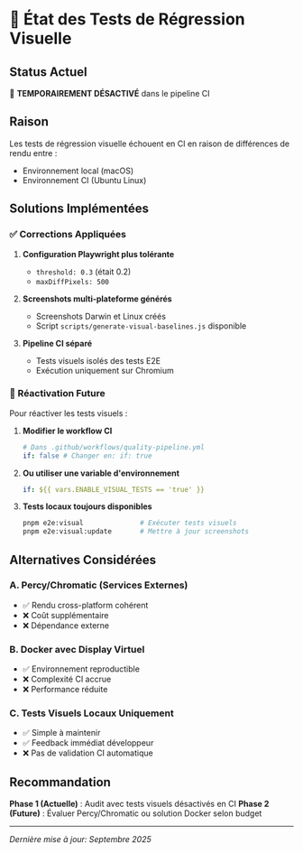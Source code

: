 # 📸 État des Tests de Régression Visuelle

## Status Actuel
🔴 **TEMPORAIREMENT DÉSACTIVÉ** dans le pipeline CI

## Raison
Les tests de régression visuelle échouent en CI en raison de différences de rendu entre :
- Environnement local (macOS)  
- Environnement CI (Ubuntu Linux)

## Solutions Implémentées

### ✅ Corrections Appliquées
1. **Configuration Playwright plus tolérante** 
   - `threshold: 0.3` (était 0.2)
   - `maxDiffPixels: 500`

2. **Screenshots multi-plateforme générés**
   - Screenshots Darwin et Linux créés
   - Script `scripts/generate-visual-baselines.js` disponible

3. **Pipeline CI séparé**
   - Tests visuels isolés des tests E2E
   - Exécution uniquement sur Chromium

### 🔄 Réactivation Future

Pour réactiver les tests visuels :

1. **Modifier le workflow CI**
   ```yaml
   # Dans .github/workflows/quality-pipeline.yml
   if: false # Changer en: if: true
   ```

2. **Ou utiliser une variable d'environnement**
   ```yaml
   if: ${{ vars.ENABLE_VISUAL_TESTS == 'true' }}
   ```

3. **Tests locaux toujours disponibles**
   ```bash
   pnpm e2e:visual              # Exécuter tests visuels
   pnpm e2e:visual:update       # Mettre à jour screenshots
   ```

## Alternatives Considérées

### A. Percy/Chromatic (Services Externes)
- ✅ Rendu cross-platform cohérent
- ❌ Coût supplémentaire  
- ❌ Dépendance externe

### B. Docker avec Display Virtuel
- ✅ Environnement reproductible
- ❌ Complexité CI accrue
- ❌ Performance réduite

### C. Tests Visuels Locaux Uniquement
- ✅ Simple à maintenir
- ✅ Feedback immédiat développeur
- ❌ Pas de validation CI automatique

## Recommandation

**Phase 1 (Actuelle)** : Audit avec tests visuels désactivés en CI
**Phase 2 (Future)** : Évaluer Percy/Chromatic ou solution Docker selon budget

---
*Dernière mise à jour: Septembre 2025*